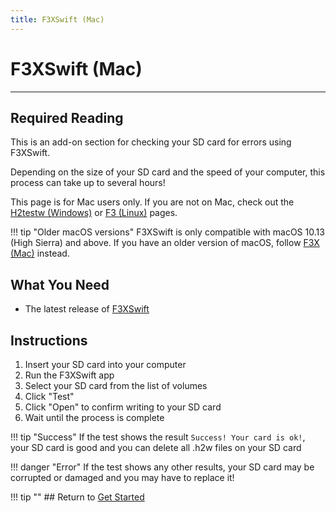 ```yaml
---
title: F3XSwift (Mac)
---
```


# F3XSwift (Mac)
---

## Required Reading

This is an add-on section for checking your SD card for errors using F3XSwift.

Depending on the size of your SD card and the speed of your computer, this process can take up to several hours!

This page is for Mac users only. If you are not on Mac, check out the [H2testw (Windows)](h2testw-(windows).md) or [F3 (Linux)](f3-(linux).md) pages.

!!! tip "Older macOS versions" F3XSwift is only compatible with macOS 10.13 (High Sierra) and above. If you have an older version of macOS, follow [F3X (Mac)](f3x-(mac).md) instead.

## What You Need

* The latest release of [F3XSwift](https://github.com/vrunkel/F3XSwift/releases/latest)

## Instructions

1. Insert your SD card into your computer
1. Run the F3XSwift app
1. Select your SD card from the list of volumes
1. Click "Test"
1. Click "Open" to confirm writing to your SD card
1. Wait until the process is complete

!!! tip "Success" If the test shows the result `Success! Your card is ok!`, your SD card is good and you can delete all .h2w files on your SD card

!!! danger "Error" If the test shows any other results, your SD card may be corrupted or damaged and you may have to replace it!

!!! tip "" ## Return to [Get Started](../user-guide/get-started.md)
